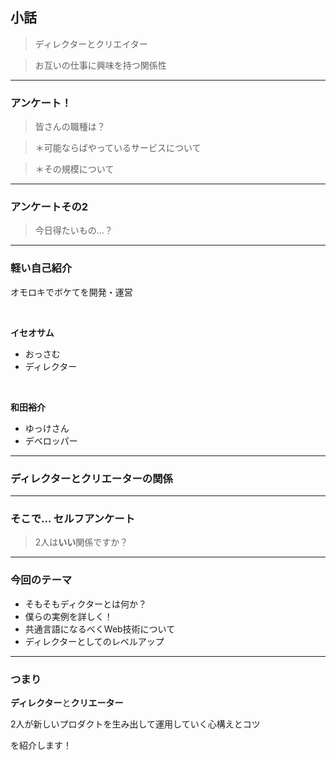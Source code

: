 ## 小話

> ディレクターとクリエイター

> お互いの仕事に興味を持つ関係性

---

### アンケート！

> 皆さんの職種は？

> ＊可能ならばやっているサービスについて

> ＊その規模について

---

### アンケートその2

> 今日得たいもの...？

---

### 軽い自己紹介

オモロキでボケてを開発・運営

<br />

**イセオサム**

- おっさむ
- ディレクター

<br />

**和田裕介**

- ゆっけさん
- デベロッパー

---

### ディレクターとクリエーターの関係

---

### そこで... セルフアンケート

> 2人は**いい**関係ですか？

---

### 今回のテーマ

- そもそもディクターとは何か？
- 僕らの実例を詳しく！
- 共通言語になるべくWeb技術について
- ディレクターとしてのレベルアップ

---

### つまり

**ディレクター**と**クリエーター**

2人が新しいプロダクトを生み出して運用していく心構えとコツ

を紹介します！

